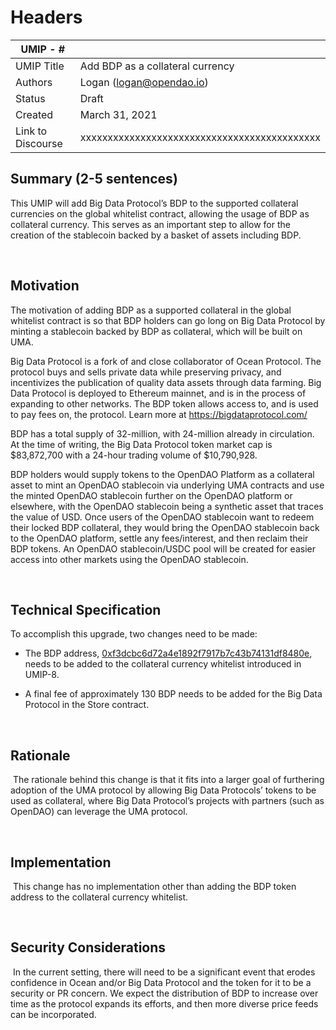 # Headers
| UMIP - #    |                                                                                                                                          |
|------------|------------------------------------------------------------------------------------------------------------------------------------------|
| UMIP Title | Add BDP as a collateral currency              |
| Authors    | Logan (logan@opendao.io) |
| Status     | Draft                                                                                                                                   |
| Created    | March 31, 2021                                                                                                                           |
| Link to Discourse|    xxxxxxxxxxxxxxxxxxxxxxxxxxxxxxxxxxxxxxxxxxxx                       |

## Summary (2-5 sentences)
This UMIP will add Big Data Protocol’s BDP to the supported collateral currencies on the global whitelist contract, allowing the usage of BDP as collateral currency. This serves as an important step to allow for the creation of the stablecoin backed by a basket of assets including BDP.

​
## Motivation
The motivation of adding BDP as a supported collateral in the global whitelist contract is so that BDP holders can go long on Big Data Protocol by minting a stablecoin backed by BDP as collateral, which will be built on UMA.

Big Data Protocol is a fork of and close collaborator of Ocean Protocol. The protocol buys and sells private data while preserving privacy, and incentivizes the publication of quality data assets through data farming. Big Data Protocol is deployed to Ethereum mainnet, and is in the process of expanding to other networks. The BDP token allows access to, and is used to pay fees on, the protocol. Learn more at https://bigdataprotocol.com/ 

BDP has a total supply of 32-million, with 24-million already in circulation. At the time of writing, the Big Data Protocol token market cap is $83,872,700 with a 24-hour trading volume of $10,790,928. 

BDP holders would supply tokens to the OpenDAO Platform as a collateral asset to mint an OpenDAO stablecoin via underlying UMA contracts and use the minted OpenDAO stablecoin further on the OpenDAO platform or elsewhere, with the OpenDAO stablecoin being a synthetic asset that traces the value of USD. Once users of the OpenDAO stablecoin want to redeem their locked BDP collateral, they would bring the OpenDAO stablecoin back to the OpenDAO platform, settle any fees/interest, and then reclaim their BDP tokens. An OpenDAO stablecoin/USDC pool will be created for easier access into other markets using the OpenDAO stablecoin.

​
## Technical Specification
To accomplish this upgrade, two changes need to be made:
- The BDP address, [0xf3dcbc6d72a4e1892f7917b7c43b74131df8480e](https://etherscan.io/token/0xf3dcbc6D72a4E1892f7917b7C43b74131Df8480e), 
needs to be added to the collateral currency whitelist introduced in UMIP-8. 

- A final fee of approximately 130 BDP needs to be added for the Big Data Protocol in the Store contract.

​
## Rationale
​
The rationale behind this change is that it fits into a larger goal of furthering adoption of the UMA protocol by allowing Big Data Protocols’ tokens to be used as collateral, where Big Data Protocol’s projects with partners (such as OpenDAO) can leverage the UMA protocol. 

​
## Implementation
​
This change has no implementation other than adding the BDP token address to the collateral currency whitelist.

​
## Security Considerations
​
In the current setting, there will need to be a significant event that erodes confidence in Ocean and/or Big Data Protocol and the token for it to be a security or PR concern. We expect the distribution of BDP to increase over time as the protocol expands its efforts, and then more diverse price feeds can be incorporated.
